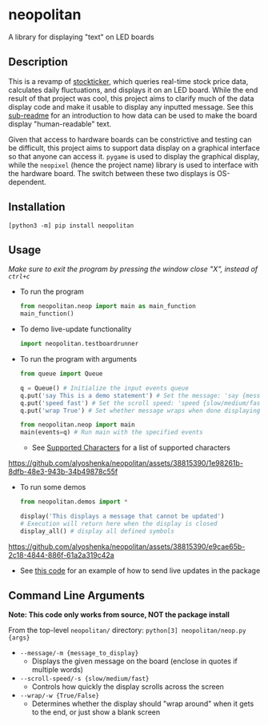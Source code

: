 # neopolitan
A library for displaying "text" on LED boards

## Description

This is a revamp of [stockticker](https://github.com/alyoshenka/stockticker), which queries real-time stock price data, calculates daily fluctuations, and displays it on an LED board. While the end result of that project was cool, this project aims to clarify much of the data display code and make it usable to display any inputted message. See this [sub-readme](https://github.com/alyoshenka/neopolitan/tree/main/src/writing#readme) for an introduction to how data can be used to make the board display "human-readable" text.

Given that access to hardware boards can be constrictive and testing can be difficult, this project aims to support data display on a graphical interface so that anyone can access it. `pygame` is used to display the graphical display, while the `neopixel` (hence the project name) library is used to interface with the hardware board. The switch between these two displays is OS-dependent.

## Installation
`[python3 -m] pip install neopolitan`

## Usage
*Make sure to exit the program by pressing the window close "X", instead of `ctrl+c`*
- To run the program
  ```py
  from neopolitan.neop import main as main_function
  main_function()
  ```
- To demo live-update functionality
  ```py
  import neopolitan.testboardrunner
  ```
- To run the program with arguments
  ```py
  from queue import Queue

  q = Queue() # Initialize the input events queue
  q.put('say This is a demo statement') # Set the message: 'say {message (spaces okay)}'
  q.put('speed fast') # Set the scroll speed: 'speed {slow/medium/fast}'
  q.put('wrap True') # Set whether message wraps when done displaying: 'wrap {True/False};

  from neopolitan.neop import main
  main(events=q) # Run main with the specified events
  ```
  - See [Supported Characters](https://github.com/alyoshenka/neopolitan/blob/main/neopolitan/writing/ReadMe.md#defined-characters) for a list of supported characters

https://github.com/alyoshenka/neopolitan/assets/38815390/1e98261b-8dfb-48e3-943b-34b49878c55f

- To run some demos
  ```py
  from neopolitan.demos import *

  display('This displays a message that cannot be updated')
  # Execution will return here when the display is closed
  display_all() # display all defined symbols
  ```

https://github.com/alyoshenka/neopolitan/assets/38815390/e9cae65b-2c18-4844-886f-61a2a319c42a


- See [this code](https://github.com/alyoshenka/neo/blob/main/neo/neopolitan_handler.py) for an example of how to send live updates in the package

## Command Line Arguments

**Note: This code only works from source, NOT the package install**

From the top-level `neopolitan/` directory: `python[3] neopolitan/neop.py {args}`
- `--message/-m {message_to_display}`
  - Displays the given message on the board (enclose in quotes if multiple words)
- `--scroll-speed/-s {slow/medium/fast}`
  - Controls how quickly the display scrolls across the screen
- `--wrap/-w {True/False}`
  - Determines whether the display should "wrap around" when it gets to the end, or just show a blank screen

